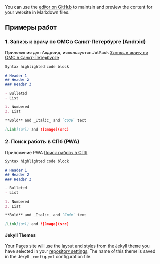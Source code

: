 You can use the [editor on GitHub](https://github.com/mobiskif/mobiskif.github.io/edit/master/README.md) to maintain and preview the content for your website in Markdown files.

## Примеры работ

### 1. Запись к врачу по ОМС в Санкт-Петербурге (Android)
Приложение для Андроид, используется JetPack [Запись к врачу по ОМС в Санкт-Петербурге](http://mobiskif.github.io/Healthy_ANDROID) 

```markdown
Syntax highlighted code block

# Header 1
## Header 2
### Header 3

- Bulleted
- List

1. Numbered
2. List

**Bold** and _Italic_ and `Code` text

[Link](url) and ![Image](src)
```

### 2. Поиск работы в СПб (PWA)
Приложение PWA [Поиск работы в СПб](https://mobiskif.github.io/JobSpb_PWA) 

```markdown
Syntax highlighted code block

# Header 1
## Header 2
### Header 3

- Bulleted
- List

1. Numbered
2. List

**Bold** and _Italic_ and `Code` text

[Link](url) and ![Image](src)
```

#### Jekyll Themes

Your Pages site will use the layout and styles from the Jekyll theme you have selected in your [repository settings](https://github.com/mobiskif/mobiskif.github.io/settings). The name of this theme is saved in the Jekyll `_config.yml` configuration file.
